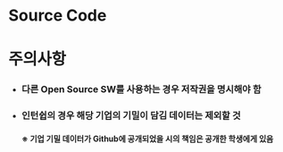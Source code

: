 # Source Code
# 주의사항
- ### 다른 Open Source SW를 사용하는 경우 저작권을 명시해야 함
- ### 인턴쉽의 경우 해당 기업의 기밀이 담김 데이터는 제외할 것
  #### ※ 기업 기밀 데이터가 Github에 공개되었을 시의 책임은 공개한 학생에게 있음 